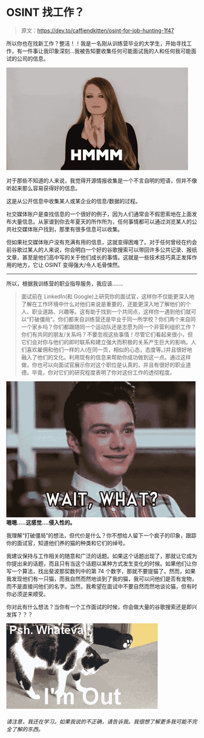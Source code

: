 # OSINT 找工作？

> 原文：<https://dev.to/caffiendkitten/osint-for-job-hunting-1f47>

所以你也在找新工作？整洁！！我是一名刚从训练营毕业的大学生，开始寻找工作，有一件事让我印象深刻...我被告知要收集任何可能面试我的人和任何我可能面试的公司的信息。

[![image of girl pondering things](img/98cd3f37d0a6eeee849fad8ea6e31d98.png)](https://i.giphy.com/media/WojbKsnr2E8GmCmUZg/giphy.gif)

对于那些不知道的人来说，我觉得开源情报收集是一个不言自明的短语，但并不像听起来那么容易获得好的信息。

这是从公开信息中收集某人或某企业的信息/数据的过程。

社交媒体账户是查找信息的一个很好的例子，因为人们通常会不假思索地在上面发布大量信息。从家谱到你去年夏天的所作所为，任何事情都可以通过浏览某人的公共社交媒体账户找到，那里有很多信息可以收集。

但如果社交媒体账户没有充满有用的信息，这就变得困难了。对于任何曾经在约会前谷歌过某人的人来说，你会明白一个好的谷歌搜索可以带回许多公共记录、报纸文章，甚至是他们高中写的关于他们成长的事情。这就是一些技术技巧真正发挥作用的地方，它让 OSINT 变得强大/令人毛骨悚然。

* * *

所以，根据我训练营的职业指导服务，我应该.......

> 面试前在 LinkedIn(和 Google)上研究你的面试官，这样你不仅能更深入地了解在工作环境中什么对他们来说是重要的，还能更深入地了解他们的个人、职业道路、兴趣等。这有助于找到一个共同点，这样你一遇到他们就可以“打破僵局”。你们都来自训练营还是毕业于同一所学校？你们两个来自同一个家乡吗？你们都跟随同一个运动队还是志愿为同一个非营利组织工作？你们有共同的朋友/关系吗？不要忽视这些事情！尽管它们看起来很小，但它们会对你与他们的即时联系和建立强大而积极的关系产生巨大的影响。人们喜欢雇佣和他们一样的人(在同一页，相似的心态，态度等。)并且很好地融入了他们的文化。利用现有的信息来帮助你成功做到这一点。通过这样做，你也可以向面试官展示你对这个职位是认真的，并且有很好的职业道德。毕竟，你对它们的研究程度表明了你对这份工作的透彻程度。

[![](img/b690c1d98606595b61e0cdf2b16fe04c.png)](https://i.giphy.com/media/laJU5IE8sU9AA/giphy.gif) 
**嗯嗯.....这感觉....侵入性的。**

我理解“打破僵局”的想法，但代价是什么？你不想给人留下一个疯子的印象，跟踪你的面试官，知道他们养的猫的种类和它们的绰号。

我建议保持与工作相关的随意和广泛的话题。如果这个话题出现了，那就让它成为你提出来的话题，而且只有当这个话题以某种方式发生变化的时候。如果他们让你写一个算法，找出斐波那契数列中的第 74 个数字，那就不要提猫了。然而，如果我发现他们有一只猫，而我自然而然地谈到了我的猫，我可以问他们是否有宠物，而不是直接问他们的名字。当然，我希望在面试中不要自然而然地谈论猫，但有时你必须逆来顺受。

你对此有什么想法？当你有一个工作面试的时候，你会做大量的谷歌搜索还是即兴发挥？？？

[![](img/f5217184239288dbfbf0b71abd08aece.png)](https://i.giphy.com/media/i67uIY4a61ejm/giphy.gif)

###### 请注意，我还在学习。如果我说的不正确，请告诉我。我很想了解更多我可能不完全了解的东西。